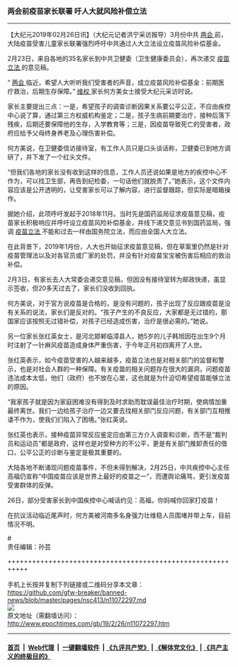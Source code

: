 ### 两会前疫苗家长联署 吁人大就风险补偿立法
------------------------

<p>
 【大纪元2019年02月26日讯】（大纪元记者洪宁采访报导）3月份中共
 <a href="http://www.epochtimes.com/gb/tag/%E4%B8%A4%E4%BC%9A.html">
  两会
 </a>
 前，大陆疫苗受害儿童家长联署强烈呼吁中共通过人大立法设立疫苗风险补偿基金。
</p>
<p>
 2月23日，来自各地的35名家长到中共卫健委（卫生健康委员会），再次递交
 <a href="http://www.epochtimes.com/gb/tag/%E7%96%AB%E8%8B%97%E7%AB%8B%E6%B3%95.html">
  疫苗立法
 </a>
 的意见稿。
</p>
<p>
 “
 <a href="http://www.epochtimes.com/gb/tag/%E4%B8%A4%E4%BC%9A.html">
  两会
 </a>
 临近，希望人大听听我们受害者的声音，成立疫苗风险补偿基金：前期医疗救治，后期生存保障。”
 <a href="http://www.epochtimes.com/gb/tag/%E7%BB%B4%E6%9D%83.html">
  维权
 </a>
 家长何方美女士接受大纪元采访时说。
</p>
<p>
 家长主要提出三点：一是，希望孩子的调查诊断因果关系要公平公正，不应由疾控中心说了算，通过第三方权威机构鉴定；二是，孩子生病前期要治疗，接种后落下残疾，后期还要保障他的生存，入学教育等；三是，因疫苗导致死亡的受害者，政府应给予父母终身养老及心理伤害补偿。
</p>
<p>
 何方美说，在卫健委信访接待室，有工作人员只是口头谈话称，卫健委已到地方调研了，并下发了一个红头文件。
</p>
<p>
 “但我们各地的家长没有收到这样的信息，工作人员还说如果是地方的疾控中心不作为，可以找卫生部，再告到纪检委，一句话他们就脱责了。”她表示，这个文件内容应该是公开透明的，让受害家长可以了解内容，进行监督跟踪，但实际是暗箱操作。
</p>
<p>
 <center>
 </center>
 据她介绍，此项呼吁发起于2018年11月。当时先是国药监局征求疫苗意见稿，疫苗家长积极响应并呼吁设立疫苗风险补偿基金，并线下递交意见书到国药监局，强调
 <a href="http://www.epochtimes.com/gb/tag/%E7%96%AB%E8%8B%97%E7%AB%8B%E6%B3%95.html">
  疫苗立法
 </a>
 不能和过去一样由国务院立法，而应由全国人大立法。
</p>
<p>
 在此背景下，2019年1月份，人大也开始征求疫苗意见稿，但在草案里仍然是针对疫苗管理法以及对各官员或厂家的处罚，并没有针对疫苗宝宝被伤害后相应的救治补偿。
</p>
<p>
 2月3日，有家长去人大常委会递交意见稿，但因没有接待室转为邮政快递，虽显示签收，但20多天过去了，家长们没收到回执。
</p>
<p>
 何方美说，对于官方说疫苗是合格的，是没有问题的，孩子出现了反应跟疫苗是没有关系的说法，家长们是反对的。“孩子产生的不良反应，大家都是无过错的，那国家应该按照无过错补偿，对孩子已经造成伤害，治疗是很必需的。”她说。
</p>
<p>
 另一位家长张红英女士，是河北邯郸临漳县人，她5岁的儿子韩旭因在出生9个月时注射了一针麻风疫苗造成身体严重伤害，于今年正月初四离开了人世。
</p>
<p>
 张红英表示，如今疫苗受害的人越来越多，疫苗立法也是对相关部门的监督和警示，也是对社会人群的一种保障。有关疫苗的相关问题存在很大的漏洞，问题疫苗违法成本太低，他们（政府）也不放在心里，这也就是为什迫切希望疫苗能够立法的原因。
</p>
<p>
 “我家孩子就是因为家庭困难没有得到及时求助而耽误最佳治疗时期，使病情加重最终离世。我们一边给孩子治疗一边又要去找相关部门反应问题，有关部门互相推诿不作为，使我们们陷入了困境。”张红英说。
</p>
<p>
 张红英也表示，接种疫苗异常反应鉴定应由第三方介入调查和诊断，而不是“裁判员和运动员”都是政府，这样也是对受种方的不公平，更是有关部门推卸责任的借口，公平公正的诊断与鉴定是极其重要的。
</p>
<p>
 大陆各地不断涌现问题疫苗事件，不但未得到解决，2月25日，中共疾控中心主任高福仍宣称“中国疫苗应该是世界上最好的疫苗之一”，而遭舆论痛骂，更引发疫苗受害群体的反弹。
</p>
<p>
 26日，部分受害家长到中国疾控中心喊话约见：高福，你妈喊你回家打疫苗！
</p>
<p>
 在抗议活动临近尾声时，何方美被河南多名身强力壮维稳人员围堵并带上车，目前情况不明。
</p>
<p>
 <center>
 </center>
 #
 <br/>
 责任编辑：孙芸
</p>

+++++++++++++++++++++++++++++++++++++++++++++++++++++++++++<br/><br/>
手机上长按并复制下列链接或二维码分享本文章：<br/>
https://github.com/gfw-breaker/banned-news/blob/master/pages/nsc413/n11072297.md <br/>
<a href='https://github.com/gfw-breaker/banned-news/blob/master/pages/nsc413/n11072297.md'><img src='https://github.com/gfw-breaker/banned-news/blob/master/pages/nsc413/n11072297.md.png'/></a> <br/>
原文地址（需翻墙访问）：http://www.epochtimes.com/gb/19/2/26/n11072297.htm


------------------------
#### [首页](https://github.com/gfw-breaker/banned-news/blob/master/README.md) &nbsp;|&nbsp; [Web代理](https://github.com/labour-camp/helloworld) &nbsp;|&nbsp; [一键翻墙软件](https://github.com/gfw-breaker/nogfw/blob/master/README.md) &nbsp;| [《九评共产党》](https://github.com/gfw-breaker/9ping.md/blob/master/README.md#九评之一评共产党是什么) | [《解体党文化》](https://github.com/gfw-breaker/jtdwh.md/blob/master/README.md) | [《共产主义的终极目的》](https://github.com/gfw-breaker/gczydzjmd.md/blob/master/README.md)

